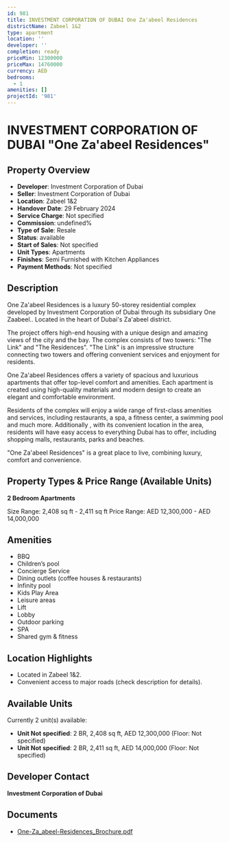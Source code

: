 ```yaml
---
id: 981
title: INVESTMENT CORPORATION OF DUBAI One Za'abeel Residences
districtName: Zabeel 1&2
type: apartment
location: ''
developer: ''
completion: ready
priceMin: 12300000
priceMax: 14760000
currency: AED
bedrooms:
  - 1
amenities: []
projectId: '981'
---
```


# INVESTMENT CORPORATION OF DUBAI "One Za'abeel Residences"

## Property Overview
- **Developer**: Investment Corporation of Dubai
- **Seller**: Investment Corporation of Dubai
- **Location**: Zabeel 1&2
- **Handover Date**: 29 February 2024
- **Service Charge**: Not specified
- **Commission**: undefined%
- **Type of Sale**: Resale
- **Status**: available
- **Start of Sales**: Not specified
- **Unit Types**: Apartments
- **Finishes**: Semi Furnished with Kitchen Appliances
- **Payment Methods**: Not specified

## Description
One Za'abeel Residences is a luxury 50-storey residential complex developed by Investment Corporation of Dubai through its subsidiary One Zaabeel.. Located in the heart of Dubai's Za'abeel district. 

The project offers high-end housing with a unique design and amazing views of the city and the bay. The complex consists of two towers: "The Link" and "The Residences". "The Link" is an impressive structure connecting two towers and offering convenient services and enjoyment for residents. 

One Za'abeel Residences offers a variety of spacious and luxurious apartments that offer top-level comfort and amenities. Each apartment is created using high-quality materials and modern design to create an elegant and comfortable environment.

Residents of the complex will enjoy a wide range of first-class amenities and services, including restaurants, a spa, a fitness center, a swimming pool and much more. Additionally , with its convenient location in the area, residents will have easy access to everything Dubai has to offer, including shopping malls, restaurants, parks and beaches.

"One Za'abeel Residences" is a great place to live, combining luxury, comfort and convenience.

## Property Types & Price Range (Available Units)
**2 Bedroom Apartments**

Size Range: 2,408 sq ft - 2,411 sq ft
Price Range: AED 12,300,000 - AED 14,000,000

## Amenities
- BBQ
- Children’s pool
- Concierge Service
- Dining outlets  (coffee houses & restaurants)
- Infinity pool
- Kids Play Area
- Leisure areas
- Lift
- Lobby
- Outdoor parking
- SPA
- Shared gym & fitness

## Location Highlights
- Located in Zabeel 1&2.
- Convenient access to major roads (check description for details).

## Available Units
Currently 2 unit(s) available:
- **Unit Not specified**: 2 BR, 2,408 sq ft, AED 12,300,000 (Floor: Not specified)
- **Unit Not specified**: 2 BR, 2,411 sq ft, AED 14,000,000 (Floor: Not specified)

## Developer Contact
**Investment Corporation of Dubai**

## Documents
- [One-Za_abeel-Residences_Brochure.pdf](https://cdn.geniemap.net/2024/02/15/rtNcu8yEVQpCho0Szp0SrArkoTVarkeKnH8RxsDd.pdf)
